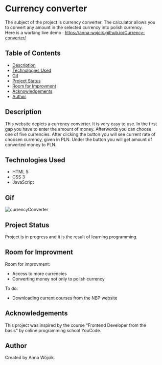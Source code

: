 # Currency converter
The subject of the project is currency converter. The calculator allows you to convert any amount in the selected currency into polish currency. <br>Here is a working live demo : https://anna-wojcik.github.io/Currency-converter/
 
## Table of Contents
* [Description](#description)
* [Technologies Used](#technologies-used)
* [Gif](#gif)
* [Project Status](#project-status)
* [Room for Improvment](#room-for-improvment)
* [Acknowledgements](#acknowledgements)
* [Author](#author)


## Description
This website depicts a currency converter. It is very easy to use. In the first gap you have to enter the amount of money. Afterwords you can choose one of five currencies. After clicking the button you will see current rate of choosen currency, given in PLN. Under the button you will get amount of converted money to PLN. 

## Technologies Used
- HTML 5
- CSS 3
- JavaScript

## Gif
![currencyConverter](https://github.com/anna-wojcik/Currency-converter/assets/139044927/8acd46da-caac-4d03-a723-f0d4ba35bd09)

## Project Status
Project is in progress and it is the result of learning programming.

## Room for Improvment
Room for improvment:
* Access to more currencies
* Converting money not only to polish currency

To do:
* Downloading current courses from the NBP website

## Acknowledgements
This project was inspired by the course "Frontend Developer from the basis" by online programming school YouCode. 

## Author
Created by Anna Wójcik.

  
